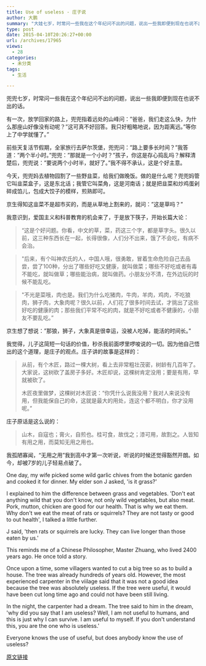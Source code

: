 ```yaml
---
title: Use of useless - 庄子说
author: 大鹏
summary: "大娃七岁，时常问一些我在这个年纪问不出的问题，说出一些我即便到现在也说不出的话。"
type: post
date: 2015-04-10T20:26:27+00:00
url: /archives/17965
views:
  - 28
categories:
  - 未分类
tags:
  - 生活

---
```


兜兜七岁，时常问一些我在这个年纪问不出的问题，说出一些我即便到现在也说不出的话。

<span>有一次，放学回家的路上，兜兜指着远处的山峰问：&#8221;爸爸，我们走这么快，为什么那座山好像没有动呢？&#8221;这可真不好回答。我只好粗略地说，因为距离远。&#8221;等你上了中学就懂了。&#8221;</span>

<span>前些天复活节假期，全家旅行去萨尔茨堡，兜兜问：&#8221;路上要多长时间？&#8221;我答道：&#8221;两个半小时。&#8221;兜兜：&#8221;那就是一个小时？&#8221;孩子，你这是存心捣乱吗？解释清楚后，兜兜说：&#8221;要说两个小时半，就好了。&#8221;我不得不承认，这是个好主意。</span>

<span>今天，兜兜妈去植物园割了一些野韭菜，给我们做晚饭。做的是什么呢？兜兜妈管它叫韭菜盒子，这是东北话；我管它叫菜角，这是河南话；就是把韭菜和炒鸡蛋剁碎成馅儿，包成大饺子的模样，煎熟即可。</span>


京生得知这韭菜不是超市买的，而是从草地上割来的，就问：”这是草吗？”

我意识到，爱国主义和科普教育的机会来了，于是放下筷子，开始长篇大论：

>   “这是个好问题。你看，中文的草，菜，药这三个字，都是草字头。很久以前，这三种东西长在一起，长得很像，人们分不出来，饿了不会吃，有病不会治。

>  "后来，有个叫神农氏的人，中国人哦，很勇敢，冒着生命危险自己去品尝，尝了100种，分出了哪些好吃又健康，就叫做菜；哪些不好吃或者有毒不能吃，就叫做草；哪些能治病，就叫做药。小朋友分不清，在外边玩的时候不能乱吃。

> "不光是菜哦，肉也是。我们为什么吃猪肉，牛肉，羊肉，鸡肉，不吃狼肉，狮子肉，大象肉呢？很久以前，人们花了很多时间去试，才挑出了这些好吃的健康的肉；那些我们平常不吃的肉，就是不好吃或者不健康的，小朋友不要乱吃。”

京生想了想说：”那狼，狮子，大象真是很幸运，没被人吃掉，能活的时间长。”

我觉得，儿子这简短一句话的价值，秒杀我前面啰里啰唆说的一切。因为他自己悟出的这个道理，是庄子的观点。庄子讲的故事是这样的：

>  从前，有个木匠，路过一棵大树，看上去非常粗壮茂密，树龄有几百年了。大家说，这树砍了盖房子多好。木匠却说，这棵树肯定没用；要是有用，早就被砍了。
>
> 木匠夜里做梦，这棵树对木匠说：“你凭什么说我没用？我对人来说没有用，但我能保自己的命，这就是最大的用处，连这个都不明白，你才没用呢。”

庄子原话是这么说的：

> 山木，自寇也；膏火，自煎也。桂可食，故伐之；漆可用，故割之。人皆知有用之用，而莫知无用之用也。

我孤陋寡闻，“无用之用”我到高中才第一次听说，听说的时候还觉得豁然开朗。如今，却被7岁的儿子轻易点破了。

One day, my wife picked some wild garlic chives from the botanic garden and cooked it for dinner. My elder son J asked, 'is it grass?'

I explained to him the difference between grass and vegetables. 'Don't eat anything wild that you don't know, not only wild vegetables, but also meat. Pork, mutton, chicken are good for our health. That is why we eat them. Why don't we eat the meat of rats or squirrels? They are not tasty or good to out health', I talked a little further.

J said, 'then rats or squirrels are lucky. They can live longer than those eaten by us.'

This reminds me of a Chinese Philosopher, Master Zhuang, who  lived 2400 years ago. He once told a story.

Once upon a time, some villagers  wanted to cut a big tree so as to build a house. The tree was already hundreds of years old. However, the most experienced carpenter in the viilage said that it was not a good idea because the tree was absolutely useless. If the tree were useful, it would have been cut long time ago and could not have been still living.

In the night, the carpenter had a dream. The tree said to him in the dream, 'why did you say that I am useless? Well, I am not useful to humans, and this is just why I can survive. I am useful to myself. If you don't understand this, you are the one who is useless.'

Everyone knows the use of useful, but does anybody know the use of useless?

[原文链接](http://dapengde.com/archives/17965)

